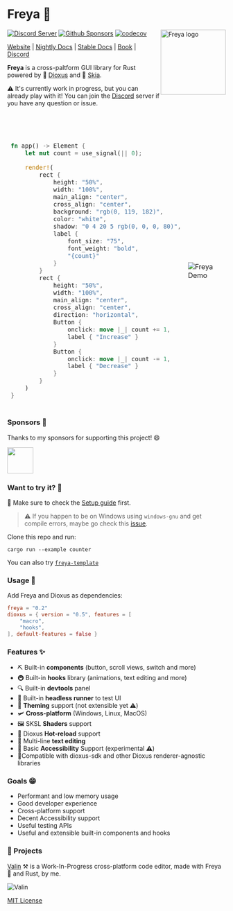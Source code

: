 # Freya 🦀

<a href="https://freyaui.dev/"><img align="right" src="logo.svg" alt="Freya logo" width="150"/></a>

[![Discord Server](https://img.shields.io/discord/1015005816094478347.svg?logo=discord&style=flat-square)](https://discord.gg/sYejxCdewG)
[![Github Sponsors](https://img.shields.io/github/sponsors/marc2332?style=social)](https://github.com/sponsors/marc2332)
[![codecov](https://codecov.io/github/marc2332/freya/branch/main/graph/badge.svg?token=APSGEC84B8)](https://codecov.io/github/marc2332/freya)

[Website](https://freyaui.dev) | [Nightly Docs](https://docs.freyaui.dev/freya)
| [Stable Docs](https://docs.rs/freya/latest/freya) |
[Book](https://book.freyaui.dev) | [Discord](https://discord.gg/sYejxCdewG)

**Freya** is a cross-paltform GUI library for Rust powered by 🧬
[Dioxus](https://dioxuslabs.com) and 🎨 [Skia](https://skia.org/).

⚠️ It's currently work in progress, but you can already play with it! You can
join the [Discord](https://discord.gg/sYejxCdewG) server if you have any
question or issue.

<br/>
<br/>

<table>
<tr>
<td style="border:hidden;">

```rust
fn app() -> Element {
    let mut count = use_signal(|| 0);

    render!(
        rect {
            height: "50%",
            width: "100%",
            main_align: "center",
            cross_align: "center",
            background: "rgb(0, 119, 182)",
            color: "white",
            shadow: "0 4 20 5 rgb(0, 0, 0, 80)",
            label {
                font_size: "75",
                font_weight: "bold",
                "{count}"
            }
        }
        rect {
            height: "50%",
            width: "100%",
            main_align: "center",
            cross_align: "center",
            direction: "horizontal",
            Button {
                onclick: move |_| count += 1,
                label { "Increase" }
            }
            Button {
                onclick: move |_| count -= 1,
                label { "Decrease" }
            }
        }
    )
}
```

</td>
<td style="border:hidden;">

![Freya Demo](https://github.com/marc2332/freya/assets/38158676/f81a95a2-7add-4dbe-9820-3d3b6b42f6e5)

</td>
</table>

### Sponsors 🤗

Thanks to my sponsors for supporting this project! 😄

<!-- sponsors --><a href="https://github.com/piny4man"><img src="https:&#x2F;&#x2F;avatars.githubusercontent.com&#x2F;u&#x2F;8446285?u&#x3D;fd37db4dd9b4ba94dabe0bccc3a95ef2a35376ab&amp;v&#x3D;4" width="60px" alt="" /></a><!-- sponsors -->

### Want to try it? 🤔

👋 Make sure to check the [Setup guide](https://book.freyaui.dev/setup.html)
first.

> ⚠️ If you happen to be on Windows using `windows-gnu` and get compile errors,
> maybe go check this [issue](https://github.com/marc2332/freya/issues/794).

Clone this repo and run:

```shell
cargo run --example counter
```

You can also try [`freya-template`](https://github.com/marc2332/freya-template)

### Usage 📜

Add Freya and Dioxus as dependencies:

```toml
freya = "0.2"
dioxus = { version = "0.5", features = [
	"macro",
	"hooks",
], default-features = false }
```

### Features ✨

-   ⛏️ Built-in **components** (button, scroll views, switch and more)
-   🚇 Built-in **hooks** library (animations, text editing and more)
-   🔍 Built-in **devtools** panel
-   🧰 Built-in **headless runner** to test UI
-   🎨 **Theming** support (not extensible yet ⚠️)
-   🛩️ **Cross-platform** (Windows, Linux, MacOS)
-   🖼️ SKSL **Shaders** support
-   🔄️ Dioxus **Hot-reload** support
-   📒 Multi-line **text editing**
-   🦾 Basic **Accessibility** Support (experimental ⚠️)
-   🧩Compatible with dioxus-sdk and other Dioxus renderer-agnostic libraries

### Goals 😁

-   Performant and low memory usage
-   Good developer experience
-   Cross-platform support
-   Decent Accessibility support
-   Useful testing APIs
-   Useful and extensible built-in components and hooks

### 🤠 Projects

[Valin](https://github.com/marc2332/valin) ⚒️ is a Work-In-Progress
cross-platform code editor, made with Freya 🦀 and Rust, by me.

![Valin](https://github.com/marc2332/valin/raw/main/demo.png)

[MIT License](./LICENSE.md)
